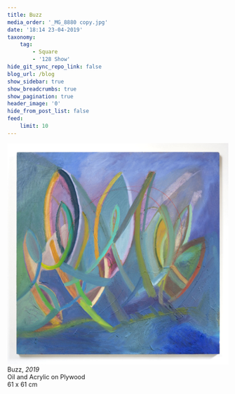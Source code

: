```yaml
---
title: Buzz
media_order: '_MG_8880 copy.jpg'
date: '18:14 23-04-2019'
taxonomy:
    tag:
        - Square
        - '128 Show'
hide_git_sync_repo_link: false
blog_url: /blog
show_sidebar: true
show_breadcrumbs: true
show_pagination: true
header_image: '0'
hide_from_post_list: false
feed:
    limit: 10
---
```


![](_MG_8880%20copy.jpg)  
Buzz, _2019_  
Oil and Acrylic on Plywood  
61 x 61 cm